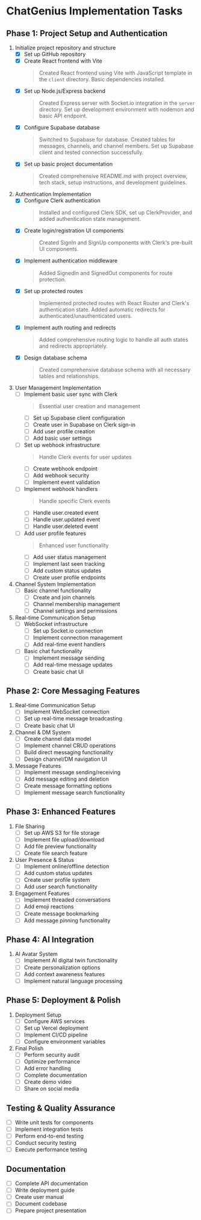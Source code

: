 # ChatGenius Implementation Tasks

## Phase 1: Project Setup and Authentication
1. Initialize project repository and structure
   - [x] Set up GitHub repository
   - [x] Create React frontend with Vite
     > Created React frontend using Vite with JavaScript template in the `client` directory. Basic dependencies installed.
   - [x] Set up Node.js/Express backend
     > Created Express server with Socket.io integration in the `server` directory. Set up development environment with nodemon and basic API endpoint.
   - [x] Configure Supabase database
     > Switched to Supabase for database. Created tables for messages, channels, and channel members. Set up Supabase client and tested connection successfully.
   - [x] Set up basic project documentation
     > Created comprehensive README.md with project overview, tech stack, setup instructions, and development guidelines.

2. Authentication Implementation
   - [x] Configure Clerk authentication
     > Installed and configured Clerk SDK, set up ClerkProvider, and added authentication state management.
   - [x] Create login/registration UI components
     > Created SignIn and SignUp components with Clerk's pre-built UI components.
   - [x] Implement authentication middleware
     > Added SignedIn and SignedOut components for route protection.
   - [x] Set up protected routes
     > Implemented protected routes with React Router and Clerk's authentication state. Added automatic redirects for authenticated/unauthenticated users.
   - [x] Implement auth routing and redirects
     > Added comprehensive routing logic to handle all auth states and redirects appropriately.
   - [x] Design database schema
     > Created comprehensive database schema with all necessary tables and relationships.

3. User Management Implementation
   - [ ] Implement basic user sync with Clerk
     > Essential user creation and management
     - [ ] Set up Supabase client configuration
     - [ ] Create user in Supabase on Clerk sign-in
     - [ ] Add user profile creation
     - [ ] Add basic user settings

   - [ ] Set up webhook infrastructure
     > Handle Clerk events for user updates
     - [ ] Create webhook endpoint
     - [ ] Add webhook security
     - [ ] Implement event validation

   - [ ] Implement webhook handlers
     > Handle specific Clerk events
     - [ ] Handle user.created event
     - [ ] Handle user.updated event
     - [ ] Handle user.deleted event

   - [ ] Add user profile features
     > Enhanced user functionality
     - [ ] Add user status management
     - [ ] Implement last seen tracking
     - [ ] Add custom status updates
     - [ ] Create user profile endpoints

4. Channel System Implementation
   - [ ] Basic channel functionality
     - [ ] Create and join channels
     - [ ] Channel membership management
     - [ ] Channel settings and permissions

5. Real-time Communication Setup
   - [ ] WebSocket infrastructure
     - [ ] Set up Socket.io connection
     - [ ] Implement connection management
     - [ ] Add real-time event handlers
   - [ ] Basic chat functionality
     - [ ] Implement message sending
     - [ ] Add real-time message updates
     - [ ] Create basic chat UI

## Phase 2: Core Messaging Features
1. Real-time Communication Setup
   - [ ] Implement WebSocket connection
   - [ ] Set up real-time message broadcasting
   - [ ] Create basic chat UI

2. Channel & DM System
   - [ ] Create channel data model
   - [ ] Implement channel CRUD operations
   - [ ] Build direct messaging functionality
   - [ ] Design channel/DM navigation UI

3. Message Features
   - [ ] Implement message sending/receiving
   - [ ] Add message editing and deletion
   - [ ] Create message formatting options
   - [ ] Implement message search functionality

## Phase 3: Enhanced Features
1. File Sharing
   - [ ] Set up AWS S3 for file storage
   - [ ] Implement file upload/download
   - [ ] Add file preview functionality
   - [ ] Create file search feature

2. User Presence & Status
   - [ ] Implement online/offline detection
   - [ ] Add custom status updates
   - [ ] Create user profile system
   - [ ] Add user search functionality

3. Engagement Features
   - [ ] Implement threaded conversations
   - [ ] Add emoji reactions
   - [ ] Create message bookmarking
   - [ ] Add message pinning functionality

## Phase 4: AI Integration
1. AI Avatar System
   - [ ] Implement AI digital twin functionality
   - [ ] Create personalization options
   - [ ] Add context awareness features
   - [ ] Implement natural language processing

## Phase 5: Deployment & Polish
1. Deployment Setup
   - [ ] Configure AWS services
   - [ ] Set up Vercel deployment
   - [ ] Implement CI/CD pipeline
   - [ ] Configure environment variables

2. Final Polish
   - [ ] Perform security audit
   - [ ] Optimize performance
   - [ ] Add error handling
   - [ ] Complete documentation
   - [ ] Create demo video
   - [ ] Share on social media

## Testing & Quality Assurance
- [ ] Write unit tests for components
- [ ] Implement integration tests
- [ ] Perform end-to-end testing
- [ ] Conduct security testing
- [ ] Execute performance testing

## Documentation
- [ ] Complete API documentation
- [ ] Write deployment guide
- [ ] Create user manual
- [ ] Document codebase
- [ ] Prepare project presentation